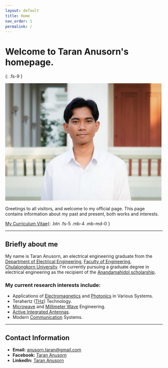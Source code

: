 ```yaml
---
layout: default
title: Home
nav_order: 1
permalink: /
---
```


# Welcome to Taran Anusorn's homepage.
{: .fs-9 }

<img src="pages\01_Home\9E.jpg" alt="Me" style="width:500px;"/>

Greetings to all visitors, and welcome to my official page. This page contains information about my past and present, both works and interests. 

[My Curriculum Vitae](/pages/01_Home/CV.pdf){: .btn .fs-5 .mb-4 .mb-md-0 }

---

## Briefly about me

My name is Taran Anusorn, an electrical engineering graduate from the [Department of Electrical Engineering](https://ee.eng.chula.ac.th/), [Faculty of Engineering](https://www.eng.chula.ac.th/th/), [Chulalongkorn University](https://www.chula.ac.th/en/). I'm currently pursuing a graduate degree in electrical engineering as the recipient of the [Anandamahidol scholarship](https://www.au.edu/royal-activities/the-anandamahidol-foundation.html).

### My current research interests include:
- Applications of [Electromagnetics](https://en.wikipedia.org/wiki/Electromagnetism) and [Photonics](https://en.wikipedia.org/wiki/Photonics) in Various Systems.
- Terahertz ([THz](https://en.wikipedia.org/wiki/Terahertz_radiation)) Technology.
- [Microwave](https://en.wikipedia.org/wiki/Microwave_engineering) and [Millimeter Wave](https://en.wikipedia.org/wiki/Extremely_high_frequency) Engineering.
- [Active Integrated Antennas](https://ieeexplore.ieee.org/document/339741).
- Modern [Communication](https://en.wikipedia.org/wiki/Communications_system#:~:text=A%20communications%20system%20or%20communication,to%20form%20an%20integrated%20whole.) Systems.

---

## Contact Information

- **Email:** [anusorn.taran@gmail.com](anusorn.taran@gmail.com)
- **Facebook:** [Taran Anusorn](https://www.facebook.com/nineza.taran)
- **LinkedIn:** [Taran Anusorn](https://www.linkedin.com/in/taran-anusorn-7a4174230)